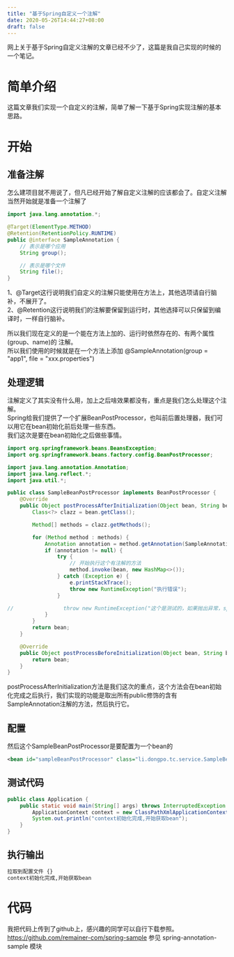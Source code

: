 ```yaml
---
title: "基于Spring自定义一个注解"
date: 2020-05-26T14:44:27+08:00
draft: false
---
```


网上关于基于Spring自定义注解的文章已经不少了，这篇是我自己实现的时候的一个笔记。  
<!--more-->

# 简单介绍

这篇文章我们实现一个自定义的注解，简单了解一下基于Spring实现注解的基本思路。  


# 开始

## 准备注解

怎么建项目就不用说了，但凡已经开始了解自定义注解的应该都会了。自定义注解当然开始就是准备一个注解了

``` java
import java.lang.annotation.*;

@Target(ElementType.METHOD)
@Retention(RetentionPolicy.RUNTIME)
public @interface SampleAnnotation {
    // 表示是哪个应用
    String group();

    // 表示是哪个文件
    String file();
}
```

1、@Target这行说明我们自定义的注解只能使用在方法上，其他选项请自行脑补，不展开了。  
2、@Retention这行说明我们的注解要保留到运行时，其他选择可以只保留到编译时，一样自行脑补。  

所以我们现在定义的是一个能在方法上加的、运行时依然存在的、有两个属性(group、name)的 注解。  
所以我们使用的时候就是在一个方法上添加  @SampleAnnotation(group = "app1", file = "xxx.properties")  

## 处理逻辑
注解定义了其实没有什么用，加上之后啥效果都没有，重点是我们怎么处理这个注解。  
Spring给我们提供了一个扩展BeanPostProcessor，也叫前后置处理器，我们可以用它在bean初始化前后处理一些东西。  
我们这次是要在bean初始化之后做些事情。  

``` java
import org.springframework.beans.BeansException;
import org.springframework.beans.factory.config.BeanPostProcessor;

import java.lang.annotation.Annotation;
import java.lang.reflect.*;
import java.util.*;

public class SampleBeanPostProcessor implements BeanPostProcessor {
    @Override
    public Object postProcessAfterInitialization(Object bean, String beanName) throws BeansException {
        Class<?> clazz = bean.getClass();

        Method[] methods = clazz.getMethods();

        for (Method method : methods) {
            Annotation annotation = method.getAnnotation(SampleAnnotation.class);
            if (annotation != null) {
                try {
                    // 开始执行这个有注解的方法
                    method.invoke(bean, new HashMap<>());
                } catch (Exception e) {
                    e.printStackTrace();
                    throw new RuntimeException("执行错误");
                }

//                throw new RuntimeException("这个是测试的，如果抛出异常，spring初始化就会停止，可以快速发现问题");
            }
        }
        return bean;
    }

    @Override
    public Object postProcessBeforeInitialization(Object bean, String beanName) throws BeansException {
        return bean;
    }
}
```

postProcessAfterInitialization方法是我们这次的重点，这个方法会在bean初始化完成之后执行，我们实现的功能是取出所有public修饰的含有SampleAnnotation注解的方法，然后执行它。

## 配置
然后这个SampleBeanPostProcessor是要配置为一个bean的
``` xml
<bean id="sampleBeanPostProcessor" class="li.dongpo.tc.service.SampleBeanPostProcessor" />
```

## 测试代码

``` java
public class Application {
    public static void main(String[] args) throws InterruptedException {
        ApplicationContext context = new ClassPathXmlApplicationContext("spring.xml");
        System.out.println("context初始化完成,开始获取bean");
    }
}
```

## 执行输出
``` txt
拉取到配置文件 {}
context初始化完成,开始获取bean
```

# 代码
我把代码上传到了github上，感兴趣的同学可以自行下载参照。
https://github.com/remainer-com/spring-sample
参见 spring-annotation-sample 模块

